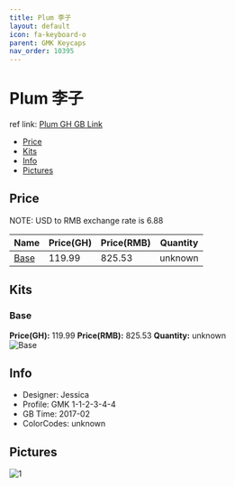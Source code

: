 ```yaml
---
title: Plum 李子
layout: default
icon: fa-keyboard-o
parent: GMK Keycaps
nav_order: 10395
---
```


# Plum 李子

ref link: [Plum GH GB Link](https://geekhack.org/index.php?topic=89295.0)

* [Price](#price)
* [Kits](#kits)
* [Info](#info)
* [Pictures](#pictures)


## Price  
NOTE: USD to RMB exchange rate is 6.88

| Name          | Price(GH)    |  Price(RMB) | Quantity |
| ------------- | ------------ |  ---------- | -------- |
|[Base](#base)|119.99|825.53|unknown|


## Kits
### Base
**Price(GH):** 119.99    **Price(RMB):** 825.53    **Quantity:** unknown  
<img src="{{ 'assets/images/gmk-keycaps/plum/kits_pics/base.png' | relative_url }}" alt="Base" class="image featured">


## Info
* Designer: Jessica
* Profile: GMK 1-1-2-3-4-4
* GB Time: 2017-02
* ColorCodes: unknown


## Pictures
<img src="{{ 'assets/images/gmk-keycaps/plum/rendering_pics/1.jpg' | relative_url }}" alt="1" class="image featured">
